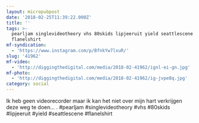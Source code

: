 ```yaml
---
layout: micropubpost
date: '2018-02-25T11:39:22.000Z'
title: ''
tags: >-
  pearljam singlevideotheory vhs 80skids lipjeeruit yield seattlescene
  flanelshirt
mf-syndication:
  - 'https://www.instagram.com/p/BfnkYw7lxuR/'
slug: '41962'
mf-video:
  - 'http://diggingthedigital.com/media/2018-02-41962/ignl-ei-gn.jpg'
mf-photo:
  - 'http://diggingthedigital.com/media/2018-02-41962/ig-jvpe8q.jpg'
category: social
---
```

Ik heb geen videorecorder maar ik kan het niet over mijn hart verkrijgen deze weg te doen...
.
#pearljam #singlevideotheory #vhs #80skids #lipjeeruit #yield #seattlescene #flanelshirt
